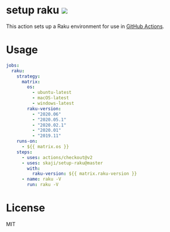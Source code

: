 # setup raku [![](https://github.com/skaji/setup-raku/workflows/test/badge.svg)](https://github.com/skaji/setup-raku/actions)

This action sets up a Raku environment for use in [GitHub Actions](https://docs.github.com/en/actions).

# Usage

```yaml
jobs:
  raku:
    strategy:
      matrix:
        os:
          - ubuntu-latest
          - macOS-latest
          - windows-latest
        raku-version:
          - "2020.06"
          - "2020.05.1"
          - "2020.02.1"
          - "2020.01"
          - "2019.11"
    runs-on:
      - ${{ matrix.os }}
    steps:
      - uses: actions/checkout@v2
      - uses: skaji/setup-raku@master
        with:
          raku-version: ${{ matrix.raku-version }}
      - name: raku -V
        run: raku -V
```

# License

MIT
